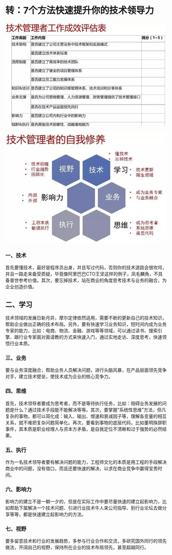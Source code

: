 # 转：7个方法快速提升你的技术领导力
![](tech_manangement_measure_table.jpg)




![](tech_manangement_self_improvement.jpg)
### 一、技术

首先要懂技术，最好是程序员出身，并且写过代码，否则你的技术道路会很坎坷，并且一路走来备受质疑，毕竟像阿里巴巴CTO王坚这样的例子，凤毛麟角，不具备普世参考价值。其次，要忘掉技术，站在商业的角度思考技术与业务的融合，为企业创造价值。

## 二、学习

技术领域的发展日新月异，摩尔定律依然适用，需要不断的更新自己的技术知识，帮助企业做出正确的技术布局。另外，要有快速学习业务知识，短时间内成为业务专家的能力，比如：电商、物流、金融、游戏等等领域，可以通过读书、搜索引擎、跟行业专家面对面请教的方式来快速入门，通过实地走访、深度思考，快速领悟行业本质。

### 三、业务

要与业务深度融合，帮助业务人员解决问题，进行头脑风暴，在产品层面领先竞争对手，建立技术壁垒，使技术成为企业的核心竞争力。

### 四、思维

首先，技术领导者要成为思考者，而不是等待执行任务，比如：阻碍业务发展的问题是什么？通过技术手段能不能解决等等。其次，要掌握“系统性思维”方法，但凡复杂的事物，都可以简化成：输入、输出、增速和衰减因子等，理解各变量的相互关系，就不难把复杂问题简单化。再次，要看到事物的底层代码，比如董明珠辞职事件，其本质是职业经理人与资本方矛盾，是自我定位不清晰和过于强势的必然结果。

### 五、执行

作为一名技术领导者要有解决问题的能力，工程师文化的本质是用工程的手段解决商业中的问题，没有借口，而且还要快速的解决，以求在商业竞争中赢得宝贵时间。

### 六、影响力

影响力的建立不是一朝一夕的，但是在实际工作中要尽量快速的建立起影响力，比如帮助下属解决一个技术问题、引进行业技术牛人来公司指导、到行业论坛去做分享等等，都是快速建立起影响力的方法。

### 七、视野

要多留意技术和行业的发展趋势，多参与行业合作和交流，多研究国外同行的领先做法，开阔自己的视野，保持所在企业的技术布局领先，甚至超越同行。